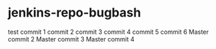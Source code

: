 # jenkins-repo-bugbash
test commit 1
commit 2
commit 3
commit 4
commit 5
commit 6
Master commit 2
Master commit 3
Master commit 4

